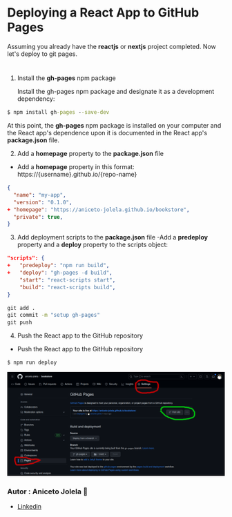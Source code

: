 # Deploying a React App to GitHub Pages


Assuming you already have the **reactjs** or **nextjs** project completed.
Now let's deploy to git pages.

#

1. Install the **gh-pages** npm package

    Install the gh-pages npm package and designate it as a development dependency:

```cmd
$ npm install gh-pages --save-dev
```

At this point, the **gh-pages** npm package is installed on your computer and the React app's dependence upon it is documented in the React app's **package.json** file.

2. Add a **homepage** property to the **package.json** file
- Add a **homepage** property in this format: https://{username}.github.io/{repo-name}

```json
{
  "name": "my-app",
  "version": "0.1.0",
+ "homepage": "https://aniceto-jolela.github.io/bookstore",
  "private": true,
}
```

3. Add deployment scripts to the **package.json** file
-Add a **predeploy** property and a **deploy** property to the scripts object:

```json
"scripts": {
+   "predeploy": "npm run build",
+   "deploy": "gh-pages -d build",
    "start": "react-scripts start",
    "build": "react-scripts build",
}
```

```cmd
git add .
git commit -m "setup gh-pages"
git push
```

4. Push the React app to the GitHub repository

- Push the React app to the GitHub repository

```cmd
$ npm run deploy
```

![Alt text](assets/gh-pages.png)

### Autor : Aniceto Jolela 🥰
- [Linkedin](https://www.linkedin.com/in/aniceto-jolela-076547184/)